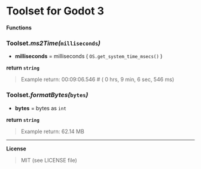 # Toolset for Godot 3


**Functions**


### **Toolset._ms2Time(_`milliseconds`_)_**

+ **milliseconds** = milliseconds ( `OS.get_system_time_msecs()` )

**return `string`**
> Example return: 00:09:06.546  # ( 0 hrs, 9 min, 6 sec, 546 ms)



### **Toolset._formatBytes(_`bytes`_)_**

+ **bytes** = bytes as `int`

**return `string`**
> Example return: 62.14 MB


___


**License**

> MIT (see LICENSE file)

